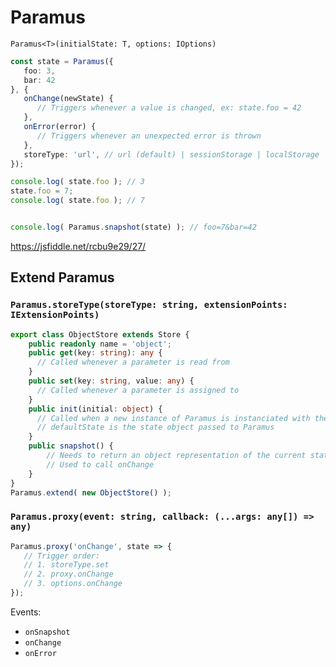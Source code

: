 # Paramus

`Paramus<T>(initialState: T, options: IOptions)`

```ts
const state = Paramus({
   foo: 3, 
   bar: 42
}, {
   onChange(newState) {
      // Triggers whenever a value is changed, ex: state.foo = 42
   },
   onError(error) {
      // Triggers whenever an unexpected error is thrown
   },
   storeType: 'url', // url (default) | sessionStorage | localStorage | cookie | object | indexedDB | webSQL
});

console.log( state.foo ); // 3
state.foo = 7;
console.log( state.foo ); // 7


console.log( Paramus.snapshot(state) ); // foo=7&bar=42
```
https://jsfiddle.net/rcbu9e29/27/

## Extend Paramus
### `Paramus.storeType(storeType: string, extensionPoints: IExtensionPoints)`

```ts
export class ObjectStore extends Store {
    public readonly name = 'object';
    public get(key: string): any {
      // Called whenever a parameter is read from 
    }
    public set(key: string, value: any) {
      // Called whenever a parameter is assigned to
    }
    public init(initial: object) {
      // Called when a new instance of Paramus is instanciated with the storeType equal to 'url'
      // defaultState is the state object passed to Paramus
    }
    public snapshot() {
        // Needs to return an object representation of the current state
        // Used to call onChange
    }
}
Paramus.extend( new ObjectStore() );
```

### `Paramus.proxy(event: string, callback: (...args: any[]) => any)`

```ts
Paramus.proxy('onChange', state => {
   // Trigger order:
   // 1. storeType.set
   // 2. proxy.onChange
   // 3. options.onChange
});
```

Events: 
* `onSnapshot`
* `onChange`
* `onError`


